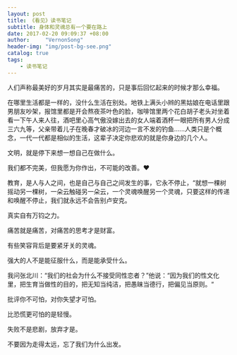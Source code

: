 ```yaml
---
layout: post
title: 《看见》读书笔记
subtitle: 身体和灵魂总有一个要在路上
date: 2017-02-20 09:09:37 +08:00
author:     "VernonSong"
header-img: "img/post-bg-see.png"
catalog: true
tags:
    - 读书笔记
---
```

人们声称最美好的岁月其实是最痛苦的，只是事后回忆起来的时候才那么幸福。

在哪里生活都是一样的，没什么生活在别处。地铁上满头小辫的黑姑娘在电话里跟男朋友吵架，报馆里都是开会熬夜茶叶色的脸，咖啡馆里两个花白胡子老头对坐着看一下午人来人往，酒吧里心高气傲没嫁出去的女人端着酒杯一眼把所有男人分成三六九等，父亲带着儿子在晚春才破冰的河边一言不发的钓鱼......人类只是个概念，一代一代都是相似的生活，这辈子决定你悲欢的就是你身边的几个人。

文明，就是停下来想一想自己在做什么。

我们都不完美，但我愿为你作出，不可能的改善。❤

教育，是人与人之间，也是自己与自己之间发生的事，它永不停止，“就想一棵树摇动另一棵树，一朵云触碰另一朵云，一个灵魂唤醒另一个灵魂，只要这样的传递和唤醒不停止，我们就永远不会告别卢安克。

真实自有万钧之力。

痛苦就是痛苦，对痛苦的思考才是财富。

有些笑容背后是要紧牙关的灵魂。

强大的人不是能征服什么，而是能承受什么。

我问张北川：“我们的社会为什么不接受同性恋者？”他说：“因为我们的性文化里，把生育当做性的目的，把无知当纯洁，把愚昧当德行，把偏见当原则。“

批评你不可怕，对你失望才可怕。

比恐慌更可怕的是轻慢。

失败不是悲剧，放弃才是。

不要因为走得太远，忘了我们为什么出发。